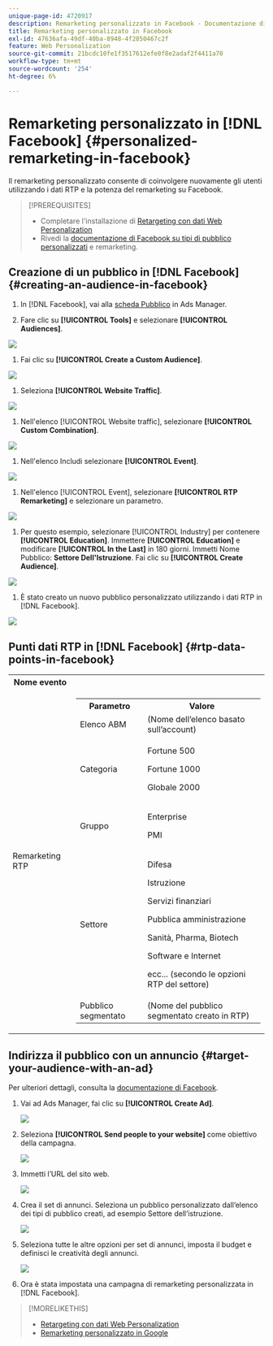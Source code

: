 ```yaml
---
unique-page-id: 4720917
description: Remarketing personalizzato in Facebook - Documentazione di Marketo - Documentazione del prodotto
title: Remarketing personalizzato in Facebook
exl-id: 47636afa-49df-40ba-8948-4f2850467c2f
feature: Web Personalization
source-git-commit: 21bcdc10fe1f3517612efe0f8e2adaf2f4411a70
workflow-type: tm+mt
source-wordcount: '254'
ht-degree: 6%

---
```


# Remarketing personalizzato in [!DNL Facebook] {#personalized-remarketing-in-facebook}

Il remarketing personalizzato consente di coinvolgere nuovamente gli utenti utilizzando i dati RTP e la potenza del remarketing su Facebook.

>[!PREREQUISITES]
>
>* Completare l&#39;installazione di [Retargeting con dati Web Personalization](/help/marketo/product-docs/web-personalization/website-retargeting/retargeting-with-web-personalization-data.md)
>* Rivedi la [](https://developers.facebook.com/docs/ads-for-websites/website-custom-audiences/getting-started#install-the-pixel) [documentazione di Facebook su tipi di pubblico personalizzati](https://developers.facebook.com/docs/ads-for-websites/website-custom-audiences/getting-started#install-the-pixel) e remarketing.

## Creazione di un pubblico in [!DNL Facebook] {#creating-an-audience-in-facebook}

1. In [!DNL Facebook], vai alla [scheda Pubblico](https://www.facebook.com/ads/audience_manager) in Ads Manager.

1. Fare clic su **[!UICONTROL Tools]** e selezionare **[!UICONTROL Audiences]**.

![](assets/one-1.png)

1. Fai clic su **[!UICONTROL Create a Custom Audience]**.

![](assets/two-1.png)

1. Seleziona **[!UICONTROL Website Traffic]**.

![](assets/image2015-1-19-16-3a32-3a2.png)

1. Nell&#39;elenco [!UICONTROL Website traffic], selezionare **[!UICONTROL Custom Combination]**.

![](assets/image2015-1-19-16-3a33-3a21.png)

1. Nell&#39;elenco Includi selezionare **[!UICONTROL Event]**.

![](assets/image2015-1-19-16-3a34-3a9.png)

1. Nell&#39;elenco [!UICONTROL Event], selezionare **[!UICONTROL RTP Remarketing]** e selezionare un parametro.

![](assets/image2015-1-19-16-3a52-3a29.png)

1. Per questo esempio, selezionare [!UICONTROL Industry] per contenere **[!UICONTROL Education]**. Immettere **[!UICONTROL Education]** e modificare **[!UICONTROL In the Last]** in 180 giorni. Immetti Nome Pubblico: **Settore Dell&#39;Istruzione**. Fai clic su **[!UICONTROL Create Audience]**.

![](assets/image2015-1-19-16-3a56-3a15.png)

1. È stato creato un nuovo pubblico personalizzato utilizzando i dati RTP in [!DNL Facebook].

![](assets/image2015-1-19-16-3a59-3a2.png)

## Punti dati RTP in [!DNL Facebook] {#rtp-data-points-in-facebook}

<table>
 <tbody>
  <tr>
   <th>Nome evento</th>
   <th> </th>
  </tr>
  <tr>
   <td>Remarketing RTP</td>
   <td>
    <div>
     <table>
      <tbody>
       <tr>
        <th>Parametro</th>
        <th>Valore</th>
       </tr>
       <tr>
        <td>Elenco ABM</td>
        <td>(Nome dell’elenco basato sull’account)</td>
       </tr>
       <tr>
        <td colspan="1">Categoria</td>
        <td colspan="1"><p>Fortune 500</p><p>Fortune 1000</p><p>Globale 2000</p></td>
       </tr>
       <tr>
        <td colspan="1">Gruppo</td>
        <td colspan="1"><p>Enterprise</p><p>PMI</p></td>
       </tr>
       <tr>
        <td>Settore</td>
        <td><p>Difesa</p><p>Istruzione</p><p>Servizi finanziari</p><p>Pubblica amministrazione</p><p>Sanità, Pharma, Biotech</p><p>Software e Internet</p><p>ecc... (secondo le opzioni RTP del settore)</p></td>
       </tr>
       <tr>
        <td colspan="1">Pubblico segmentato</td>
        <td colspan="1">(Nome del pubblico segmentato creato in RTP)</td>
       </tr>
      </tbody>
     </table>
    </div></td>
  </tr>
 </tbody>
</table>

## Indirizza il pubblico con un annuncio {#target-your-audience-with-an-ad}

Per ulteriori dettagli, consulta la [documentazione di Facebook](https://developers.facebook.com/docs/ads-for-websites/website-custom-audiences/getting-started#target-your-audience).

1. Vai ad Ads Manager, fai clic su **[!UICONTROL Create Ad]**.

   ![](assets/image2015-1-19-17-3a10-3a19.png)

1. Seleziona **[!UICONTROL Send people to your website]** come obiettivo della campagna.

   ![](assets/image2015-1-19-17-3a11-3a20.png)

1. Immetti l’URL del sito web.

   ![](assets/image2015-1-19-17-3a12-3a39.png)

1. Crea il set di annunci. Seleziona un pubblico personalizzato dall’elenco dei tipi di pubblico creati, ad esempio Settore dell’istruzione.

   ![](assets/image2015-1-19-17-3a18-3a13.png)

1. Seleziona tutte le altre opzioni per set di annunci, imposta il budget e definisci le creatività degli annunci.

   ![](assets/image2015-1-19-17-3a19-3a25.png)

1. Ora è stata impostata una campagna di remarketing personalizzata in [!DNL Facebook].

>[!MORELIKETHIS]
>
>* [Retargeting con dati Web Personalization](/help/marketo/product-docs/web-personalization/website-retargeting/retargeting-with-web-personalization-data.md)
>* [Remarketing personalizzato in Google](/help/marketo/product-docs/web-personalization/website-retargeting/personalized-remarketing-in-google.md)
